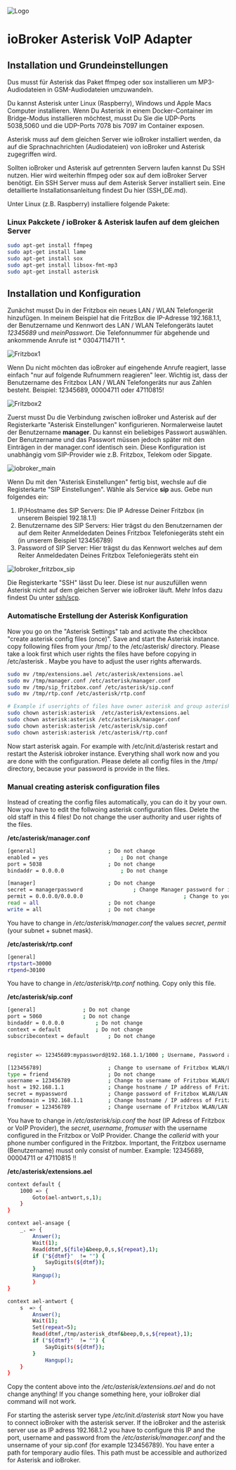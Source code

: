 ![Logo](../admin/asterisk.png)

# ioBroker Asterisk VoIP Adapter

## Installation und Grundeinstellungen

Dus musst für Asterisk das Paket ffmpeg oder sox installieren um MP3-Audiodateien in GSM-Audiodateien umzuwandeln. 

Du kannst Asterisk unter Linux (Raspberry), Windows und Apple Macs Computer installieren. Wenn Du Asterisk in einem Docker-Container im Bridge-Modus installieren möchtest, musst Du Sie die UDP-Ports 5038,5060 und die UDP-Ports 7078 bis 7097 im Container exposen.

Asterisk muss auf dem gleichen Server wie ioBroker installiert werden, da auf die Sprachnachrichten (Audiodateien) von ioBroker und Asterisk zugegriffen wird.

Sollten ioBroker und Asterisk auf getrennten Servern laufen kannst Du SSH nutzen. Hier wird weiterhin ffmpeg oder sox auf dem ioBroker Server benötigt. Ein SSH Server muss auf dem Asterisk Server installiert sein. Eine detaillierte Installationsanleitung findest Du hier (SSH_DE.md).

Unter Linux (z.B. Raspberry) installiere folgende Pakete:

### Linux Pakckete / ioBroker & Asterisk laufen auf dem gleichen Server 
```sh
sudo apt-get install ffmpeg
sudo apt-get install lame
sudo apt-get install sox
sudo apt-get install libsox-fmt-mp3
sudo apt-get install asterisk
```

## Installation und Konfiguration

Zunächst musst Du in der Fritzbox ein neues LAN / WLAN Telefongerät hinzufügen. 
In meinem Beispiel hat die FritzBox die IP-Adresse 192.168.1.1, der Benutzername und Kennwort des LAN / WLAN Telefongeräts lautet *12345689* und *meinPasswort*. Die Telefonnummer für abgehende und ankommende Anrufe ist * 03047114711 *.

![Fritzbox1](fritzbox1.png)

Wenn Du nicht möchten das ioBroker auf eingehende Anrufe reagiert, lasse  einfach  "nur auf folgende Rufnummern reagieren" leer. Wichtig ist, dass der Benutzername des Fritzbox LAN / WLAN Telefongeräts nur aus Zahlen besteht. Beispiel: 12345689, 00004711 oder 47110815!


![Fritzbox2](fritzbox2.png)
 
Zuerst musst Du die Verbindung zwischen ioBroker und  Asterisk auf der Registerkarte "Asterisk Einstellungen" konfigurieren.
Normalerweise lautet der Benutzername **manager**. Du kannst ein beliebiges Passwort auswählen. Der Benutzername und das Passwort müssen jedoch später mit den Einträgen in der manager.conf identisch sein.
Diese Konfiguration ist unabhängig vom  SIP-Provider wie z.B. Fritzbox, Telekom oder Sipgate.

![iobroker_main](iobroker_main.png)

Wenn Du mit den "Asterisk Einstellungen" fertig bist, wechsle auf die Registerkarte "SIP Einstellungen". Wähle als Service **sip** aus.  Gebe nun folgendes ein:

1. IP/Hostname des SIP Servers: Die IP Adresse Deiner Fritzbox (in unserem Beispiel 192.18.1.1)  
2. Benutzername des SIP Servers: Hier trägst du den Benutzernamen der auf dem Reiter Anmeldedaten Deines Fritzbox Telefoniegeräts steht ein (in unserem Beispiel 123456789)
3. Password of SIP Server: Hier trägst du das Kennwort welches auf dem Reiter Anmeldedaten Deines Fritzbox Telefoniegeräts steht ein 

![Iobroker_fritzbox_sip](iobroker_fritzbox_sip.png)

Die Registerkarte "SSH" lässt Du leer. Diese ist nur auszufüllen wenn Asterisk nicht auf dem gleichen Server wie ioBroker läuft.
Mehr Infos dazu findest Du unter [ssh/scp](SSH_DE.md).

### Automatische Erstellung der Asterisk Konfiguration

Now you go on the "Asterisk Settings" tab and activate the checkbox "create asterisk config files (once)". Save and start the Asterisk instance. 
copy following files from your /tmp/ to the /etc/asterisk/ directory. Please take a look first which user rights the files have before copying in  /etc/asterisk . Maybe you have to adjust the user rights afterwards.

```sh
sudo mv /tmp/extensions.ael /etc/asterisk/extensions.ael
sudo mv /tmp/manager.conf /etc/asterisk/manager.conf
sudo mv /tmp/sip_fritzbox.conf /etc/asterisk/sip.conf
sudo mv /tmp/rtp.conf /etc/asterisk/rtp.conf

# Example if userrights of files have owner asterisk and group asterisk
sudo chown asterisk:asterisk  /etc/asterisk/extensions.ael
sudo chown asterisk:asterisk /etc/asterisk/manager.conf
sudo chown asterisk:asterisk /etc/asterisk/sip.conf
sudo chown asterisk:asterisk /etc/asterisk/rtp.conf
```

Now start asterisk again. For example with /etc/init.d/asterisk restart and restart the Asterisk iobroker instance. 
Everything shall work now and you are done with the configuration.
Please delete all config files in the /tmp/ directory, because your password is provide in the files.

### Manual creating asterisk configuration files

Instead of creating the config files automatically, you can do it by your own. 
Now you have to edit the follwoing asterisk configuration files. Delete the old staff in this 4 files! 
Do not change the user authority and user rights of the files. 

**/etc/asterisk/manager.conf**
```sh
[general]						; Do not change
enabled = yes						; Do not change
port = 5038						; Do not change
bindaddr = 0.0.0.0					; Do not change

[manager]						; Do not change
secret = managerpassword				; Change Manager password for ioBroker asterisk adapter
permit = 0.0.0.0/0.0.0.0                                ; Change to your subnet and netmask if you like
read = all						; Do not change
write = all						; Do not change
```

You have to change in */etc/asterisk/manager.conf* the values *secret*, *permit* (your subnet + subnet mask). 

**/etc/asterisk/rtp.conf**
```sh
[general]
rtpstart=30000
rtpend=30100
```
You have to change in */etc/asterisk/rtp.conf* nothing. Copy only this file.

**/etc/asterisk/sip.conf** 
```sh
[general]				; Do not change
port = 5060				; Do not change
bindaddr = 0.0.0.0			; Do not change
context = default			; Do not change
subscribecontext = default		; Do not change


register => 12345689:mypassword@192.168.1.1/1000 ; Username, Password and IP address of Fritzbox WLAN/LAN telephone

[123456789]               		; Change to username of Fritzbox WLAN/LAN telephone
type = friend			    	; Do not change
username = 123456789      		; Change to username of Fritzbox WLAN/LAN telephone
host = 192.168.1.1        		; Change hostname / IP address of Fritzbox
secret = mypassword       		; Change password of Fritzbox WLAN/LAN telephone
fromdomain = 192.168.1.1  		; Change hostname / IP address of Fritzbox
fromuser = 123456789   	  		; Change username of Fritzbox WLAN/LAN telephone
```

You have to change in */etc/asterisk/sip.conf* the *host* (IP Adress of Fritzbox or VoIP Provider), the *secret*, *username*, *fromuser* with the username configured in the Fritzbox or VoIP Provider. 
Change the *callerid* with your phone number configured in the Fritzbox. Important, the Fritzbox username (Benutzername) musst only consist of number. Example: 12345689, 00004711 or 47110815 !!

**/etc/asterisk/extensions.ael**
```sh
context default {
  	1000 => {
        Goto(ael-antwort,s,1);
  	}
}

context ael-ansage {
	_. => {
        Answer();
        Wait(1);
		Read(dtmf,${file}&beep,0,s,${repeat},1);
		if ("${dtmf}"  != "") {
			SayDigits(${dtmf});
		}
		Hangup();
        }
}

context ael-antwort {
	s  => {
		Answer();
		Wait(1);
		Set(repeat=5);
		Read(dtmf,/tmp/asterisk_dtmf&beep,0,s,${repeat},1);
		if ("${dtmf}"  != "") {
			SayDigits(${dtmf});
		}
    		Hangup();
	}
}
```
Copy the content above into the */etc/asterisk/extensions.ael* and do not change anything! If you change something here, your ioBroker dial command will not work.

For starting the asterisk server type */etc/init.d/asterisk start*
Now you have to connect ioBroker with the asterisk server. If the ioBroker and the asterisk server use as IP adress 192.168.1.2 you have to configure this IP and the port, username and password from the */etc/asterisk/manager.conf* and the unsername of your sip.conf (for example 123456789). You have enter a path for temporary audio files. This path must be accessible and authorized for Asterisk and ioBroker. 


